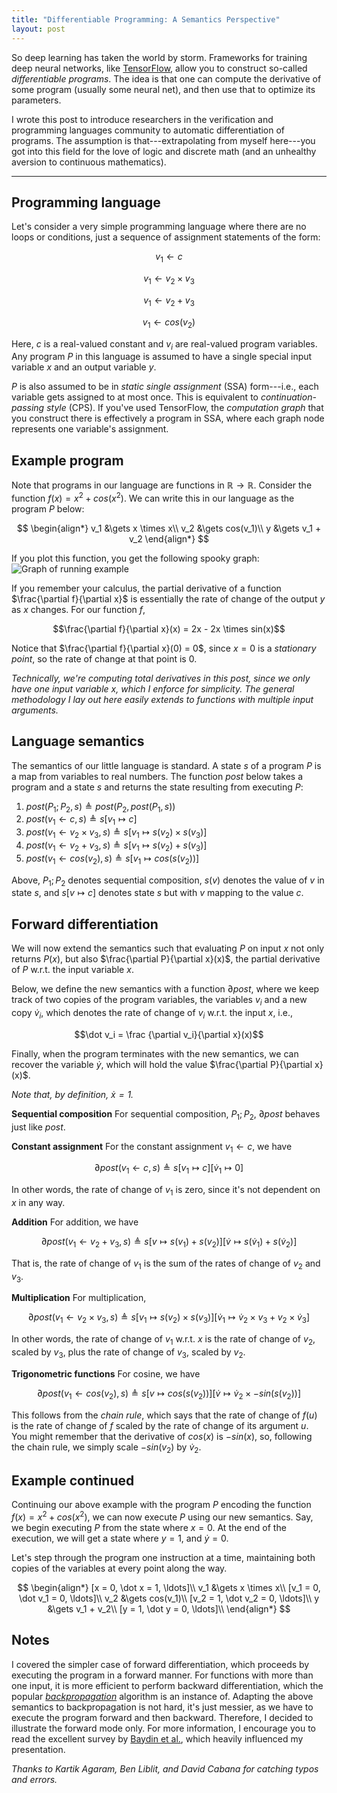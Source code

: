 ```yaml
---
title: "Differentiable Programming: A Semantics Perspective"
layout: post
---
```



So deep learning has taken the world by storm.
Frameworks for training deep neural networks, like [TensorFlow](https://www.tensorflow.org/), allow you to construct so-called *differentiable programs*.
The idea is that one can compute the derivative of some program (usually some neural net), and then use that to optimize its parameters.

I wrote this post to introduce researchers in the verification and programming languages community to automatic differentiation of programs.
The assumption is that---extrapolating from myself here---you got into this field for the love of logic and discrete math (and an unhealthy aversion to continuous mathematics).

---

## Programming language
Let's consider a very simple programming language where there are no loops or conditions, just a sequence of assignment statements of the form:

$$v_1 \gets c$$

$$v_1 \gets v_2 \times v_3$$

$$v_1 \gets v_2 + v_3$$

$$v_1 \gets cos(v_2)$$

Here, $c$ is a real-valued constant and $v_i$ are real-valued program variables.
Any program $P$ in this language is assumed to have a single special input variable $x$ and an output variable $y$.

$P$ is also assumed to be in *static single assignment* (SSA) form---i.e., each variable gets assigned to at most once.
This is equivalent to *continuation-passing style* (CPS). If you've used TensorFlow, the *computation graph* that you construct there is effectively a program in SSA, where each graph node represents one variable's assignment.

## Example program
Note that programs in our language are functions in $\mathbb{R} \to \mathbb{R}$.
Consider the function $f(x) = x^2 + cos(x^2)$.
We can write this in our language as the program $P$ below:

$$
\begin{align*}
v_1 &\gets x \times x\\
v_2 &\gets cos(v_1)\\
y &\gets v_1 + v_2
\end{align*}
$$

If you plot this function, you get the following spooky graph:
![Graph of running example]({{site.url}}/assets/graph.png)

If you remember your calculus, the partial derivative of a function $\frac{\partial f}{\partial x}$ is essentially the rate of change of the output $y$ as $x$ changes.
For our function $f$,

$$\frac{\partial f}{\partial x}(x) = 2x - 2x \times sin(x)$$

Notice that  $\frac{\partial f}{\partial x}(0) = 0$,
since  $x = 0$ is a *stationary point*, so the rate of change at that point is 0.

*Technically, we're computing total derivatives in this post, since we only have one input variable $x$, which I enforce for simplicity. The general methodology I lay out here easily extends to functions with multiple input arguments.*

## Language semantics
The semantics of our little language is standard.
A state $s$ of a program $P$ is a map from variables
to real numbers.
The function $\textit{post}$ below takes a program and a state $s$ and returns the state resulting from executing $P$:

1. $\textit{post}(P_1;P_2, s) \triangleq \textit{post}(P_2,\textit{post}(P_1,s))$
2. $\textit{post}(v_1 \gets c, s) \triangleq s[v_1 \mapsto c]$
3. $\textit{post}(v_1 \gets v_2 \times v_3, s) \triangleq s[v_1 \mapsto s(v_2) \times s(v_3)]$
3. $\textit{post}(v_1 \gets v_2 + v_3, s) \triangleq s[v_1 \mapsto s(v_2) + s(v_3)]$
4. $\textit{post}(v_1 \gets cos(v_2), s) \triangleq s[v_1 \mapsto cos(s(v_2))]$

Above, $P_1;P_2$ denotes sequential composition,
$s(v)$ denotes the value of $v$ in state $s$, and $s[v \mapsto c]$ denotes state $s$ but with $v$ mapping to the value $c$.





## Forward differentiation


We will now extend the semantics such that evaluating $P$ on input $x$ not only returns $P(x)$, but also $\frac{\partial P}{\partial x}(x)$, the partial derivative of $P$ w.r.t. the input variable $x$.


Below, we define the new semantics with a function $\partial\textit{post}$, where we keep track of two copies of the program variables, the variables $v_i$ and a new copy $\dot v_i$, which denotes the rate of change of $v_i$ w.r.t. the input $x$, i.e.,

$$\dot v_i = \frac {\partial v_i}{\partial x}(x)$$

Finally, when the program terminates with the new semantics, we can recover the variable $\dot y$, which will hold the value $\frac{\partial P}{\partial x}(x)$.

*Note that, by definition, $\dot x = 1$.*

**Sequential composition** For sequential composition, $P_1;P_2$, $\partial\textit{post}$ behaves just like $\textit{post}$.

**Constant assignment** For the constant assignment $v_1 \gets c$,
we have

$$\partial\textit{post}(v_1 \gets c, s) \triangleq s[v_1 \mapsto c][ \dot v_1 \mapsto 0]$$

In other words, the rate of change of $v_1$ is zero, since it's not dependent on $x$ in any way.

**Addition** For addition, we have

$$\partial\textit{post}(v_1 \gets v_2 + v_3, s) \triangleq s[v \mapsto s(v_1) + s(v_2)][ \dot v \mapsto s(\dot v_1) + s(\dot v_2)]$$

That is, the rate of change of $v_1$ is the sum of the rates of change of $v_2$ and $v_3$.

**Multiplication** For multiplication,

$$\partial\textit{post}(v_1 \gets v_2 \times v_3, s) \triangleq s[v_1 \mapsto s(v_2) \times s(v_3)][\dot v_1 \mapsto \dot v_2 \times v_3 + v_2 \times \dot v_3]$$

In other words, the rate of change of $v_1$ w.r.t. $x$ is the rate of change of $v_2$, scaled by $v_3$, plus the rate of change of $v_3$, scaled by $v_2$.



**Trigonometric functions** For cosine, we have

$$\partial\textit{post}(v_1 \gets cos(v_2), s) \triangleq s[v \mapsto cos(s(v_2))] [\dot v \mapsto \dot v_2 \times - sin(s(v_2))]$$

This follows from the *chain rule*, which says that the rate of change of $f(u)$ is the rate of change of $f$ scaled by the rate of change of its argument $u$.
You might remember that the derivative of $cos(x)$ is $-sin(x)$, so, following the chain rule, we simply scale $-sin(v_2)$ by $\dot v_2$.

## Example continued

Continuing our above example with the program $P$ encoding the function $f(x) = x^2 + cos(x^2)$,
we can now execute $P$ using our new semantics.
Say, we begin executing $P$ from the state where $x = 0$.
At the end of the execution, we will get a state
where $y = 1$, and $\dot y = 0$.

Let's step through the program one instruction at a time, maintaining both copies of the variables at every point along the way.

$$
\begin{align*}
[x = 0, \dot x = 1, \ldots]\\
v_1 &\gets x \times x\\
[v_1 = 0, \dot v_1 = 0, \ldots]\\
v_2 &\gets cos(v_1)\\
[v_2 = 1, \dot v_2 = 0, \ldots]\\
y &\gets v_1 + v_2\\
[y = 1, \dot y = 0, \ldots]\\
\end{align*}
$$



## Notes

I covered the simpler case of forward differentiation, which proceeds by executing the program in a forward manner. For functions with more than one input, it is more efficient to perform backward differentiation, which the popular *[backpropagation](https://en.wikipedia.org/wiki/Backpropagation)* algorithm is an instance of. Adapting the above semantics to backpropagation is not hard, it's just messier, as we have to execute the program forward and then backward. Therefore, I decided to illustrate the forward mode only. For more information, I encourage you to read the excellent survey by [Baydin et al.](https://arxiv.org/abs/1502.05767), which heavily influenced my presentation.

*Thanks to Kartik Agaram, Ben Liblit, and David Cabana for catching typos and errors.*
